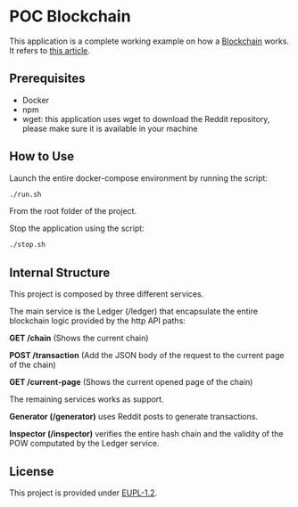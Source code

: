 # POC Blockchain

This application is a complete working example on how a [Blockchain](https://bitcoin.org/bitcoin.pdf) works.
It refers to [this article](http://medium.com/@ccarcaci/blockchain-example).

## Prerequisites

- Docker
- npm
- wget: this application uses wget to download the Reddit repository, please make sure it is available in your machine

## How to Use

Launch the entire docker-compose environment by running the script:

```bash
./run.sh
```

From the root folder of the project.

Stop the application using the script:

```bash
./stop.sh
```

## Internal Structure

This project is composed by three different services.

The main service is the Ledger (/ledger) that encapsulate the entire blockchain logic provided by the http API paths:

**GET /chain** (Shows the current chain)

**POST /transaction** (Add the JSON body of the request to the current page of the chain)

**GET /current-page** (Shows the current opened page of the chain)

The remaining services works as support.

**Generator (/generator)** uses Reddit posts to generate transactions.

**Inspector (/inspector)** verifies the entire hash chain and the validity of the POW computated by the Ledger service.

## License

This project is provided under [EUPL-1.2](https://eupl.eu/1.2/en).
